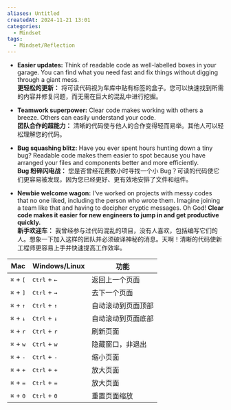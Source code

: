 ```yaml
---
aliases: Untitled
createdAt: 2024-11-21 13:01
categories:
  - Mindset
tags:
  - Mindset/Reflection
---
```

- **Easier updates:** Think of readable code as well-labelled boxes in your garage. You can find what you need fast and fix things without digging through a giant mess.  
    **更轻松的更新：** 将可读代码视为车库中贴有标签的盒子。您可以快速找到所需的内容并修复问题，而无需在巨大的混乱中进行挖掘。
    
- **Teamwork superpower:** Clear code makes working with others a breeze. Others can easily understand your code.  
    **团队合作的超能力：** 清晰的代码使与他人的合作变得轻而易举。其他人可以轻松理解您的代码。
    
- **Bug squashing blitz:** Have you ever spent hours hunting down a tiny bug? Readable code makes them easier to spot because you have arranged your files and components better and more efficiently.  
    **Bug 粉碎闪电战：** 您是否曾经花费数小时寻找一个小 Bug？可读的代码使它们更容易被发现，因为您已经更好、更有效地安排了文件和组件。
    
- **Newbie welcome wagon:** I've worked on projects with messy codes that no one liked, including the person who wrote them. Imagine joining a team like that and having to decipher cryptic messages. Oh God! **Clear code makes it easier for new engineers to jump in and get productive quickly.**  
    **新手欢迎车：** 我曾经参与过代码混乱的项目，没有人喜欢，包括编写它们的人。想象一下加入这样的团队并必须破译神秘的消息。天啊！清晰的代码使新工程师更容易上手并快速提高工作效率。



  
| Mac                         | Windows/Linux                  | 功能        |
| --------------------------- | ------------------------------ | --------- |
| <kbd>⌘</kbd> + <kbd>[</kbd> | <kbd>Ctrl</kbd> + <kbd>←</kbd> | 返回上一个页面   |
| <kbd>⌘</kbd> + <kbd>]</kbd> | <kbd>Ctrl</kbd> + <kbd>→</kbd> | 去下一个页面    |
| <kbd>⌘</kbd> + <kbd>↑</kbd> | <kbd>Ctrl</kbd> + <kbd>↑</kbd> | 自动滚动到页面顶部 |
| <kbd>⌘</kbd> + <kbd>↓</kbd> | <kbd>Ctrl</kbd> + <kbd>↓</kbd> | 自动滚动到页面底部 |
| <kbd>⌘</kbd> + <kbd>r</kbd> | <kbd>Ctrl</kbd> + <kbd>r</kbd> | 刷新页面      |
| <kbd>⌘</kbd> + <kbd>w</kbd> | <kbd>Ctrl</kbd> + <kbd>w</kbd> | 隐藏窗口，非退出  |
| <kbd>⌘</kbd> + <kbd>-</kbd> | <kbd>Ctrl</kbd> + <kbd>-</kbd> | 缩小页面      |
| <kbd>⌘</kbd> + <kbd>+</kbd> | <kbd>Ctrl</kbd> + <kbd>+</kbd> | 放大页面      |
| <kbd>⌘</kbd> + <kbd>=</kbd> | <kbd>Ctrl</kbd> + <kbd>=</kbd> | 放大页面      |
| <kbd>⌘</kbd> + <kbd>0</kbd> | <kbd>Ctrl</kbd> + <kbd>0</kbd> | 重置页面缩放    |
